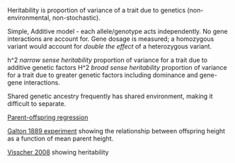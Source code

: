 Heritability is proportion of variance of a trait due to genetics (non-environmental, non-stochastic).

Simple, Additive model - each allele/genotype acts independently. No gene interactions are account for. Gene dosage is measured; a homozygous variant would account for _double the effect_ of a heterozygous variant. 

h^2 _narrow sense heritability_  proportion of variance for a trait due to additive genetic factors
H^2 _broad sense heritability_ proportion of variance for a trait due to greater genetic factors including dominance and gene-gene interactions.

Shared genetic ancestry frequently has shared environment, making it difficult to separate. 

[Parent-offspring regression](https://en.wikipedia.org/wiki/Heritability#Parent-offspring_regression)

[Galton 1889 experiment](https://en.wikipedia.org/wiki/File:Galton_experiment.png) 
showing the relationship between offspring height as a function of mean parent height.



[Visscher 2008](https://www.nature.com/articles/nrg2322) showing heritability
